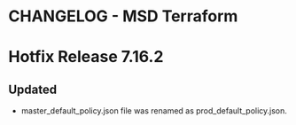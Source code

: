 # CHANGELOG - MSD Terraform

# Hotfix Release 7.16.2

## Updated

- master_default_policy.json file was renamed as prod_default_policy.json.
